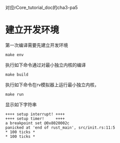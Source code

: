 对应rCore_tutorial_doc的cha3-pa5

# 建立开发环境
第一次编译需要先建立开发环境
```
make env
```

执行如下命令通过对最小独立内核的编译
```
make build
```

执行如下命令在rv模拟器上运行最小独立内核，
```
make run
```
显示如下字符串
```
++++ setup interrupt! ++++
++++ setup timer!     ++++
a breakpoint set @0x8020002c
panicked at 'end of rust_main', src/init.rs:11:5
* 100 ticks *
* 100 ticks *

```